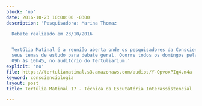 ```yaml
---
block: 'no'
date: 2016-10-23 10:00:00 -0300
description: 'Pesquisadora: Marina Thomaz

  Debate realizado em 23/10/2016


  Tertúlia Matinal é a reunião aberta onde os pesquisadores da Conscienciologia apresentam
  seus temas de estudo para debate geral. Ocorre todos os domingos pela manhã, das
  09h às 10h45, no auditório do Tertuliarium.'
explicit: 'no'
file: https://tertuliamatinal.s3.amazonaws.com/audios/Y-OpvoxPIq4.m4a
keyword: conscienciologia
layout: post
title: Tertúlia Matinal 17 - Técnica da Escutatória Interassistencial

---
```

